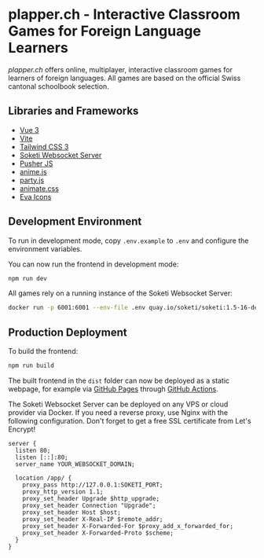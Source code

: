 # plapper.ch - Interactive Classroom Games for Foreign Language Learners

*plapper.ch* offers online, multiplayer, interactive classroom games for learners of foreign languages. All games are
based on the official Swiss cantonal schoolbook selection.

## Libraries and Frameworks
- [Vue 3](https://v3.vuejs.org/)
- [Vite](https://vitejs.dev/)
- [Tailwind CSS 3](https://tailwindcss.com/)
- [Soketi Websocket Server](https://docs.soketi.app/)
- [Pusher JS](https://github.com/pusher/pusher-js)
- [anime.js](https://animejs.com/)
- [party.js](https://party.js.org/)
- [animate.css](https://animate.style/)
- [Eva Icons](https://akveo.github.io/eva-icons/#/)

## Development Environment

To run in development mode, copy `.env.example` to `.env` and configure the environment variables.

You can now run the frontend in development mode:

```bash
npm run dev
```

All games rely on a running instance of the Soketi Websocket Server:

```bash
docker run -p 6001:6001 --env-file .env quay.io/soketi/soketi:1.5-16-debian
```

## Production Deployment

To build the frontend:

```bash
npm run build
```

The built frontend in the `dist` folder can now be deployed as a static webpage, for example via
[GitHub Pages](https://pages.github.com) through [GitHub Actions](https://github.com/marketplace/actions/deploy-to-github-pages).

The Soketi Websocket Server can be deployed on any VPS or cloud provider via Docker. If you need a reverse proxy,
use Nginx with the following configuration. Don't forget to get a free SSL certificate from Let's Encrypt!

```
server {
  listen 80;
  listen [::]:80;
  server_name YOUR_WEBSOCKET_DOMAIN;

  location /app/ {
    proxy_pass http://127.0.0.1:SOKETI_PORT;
    proxy_http_version 1.1;
    proxy_set_header Upgrade $http_upgrade;
    proxy_set_header Connection "Upgrade";
    proxy_set_header Host $host;
    proxy_set_header X-Real-IP $remote_addr;
    proxy_set_header X-Forwarded-For $proxy_add_x_forwarded_for;
    proxy_set_header X-Forwarded-Proto $scheme;
  }
}
```

